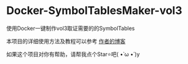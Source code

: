 # Docker-SymbolTablesMaker-vol3
使用Docker一键制作vol3取证需要的的SymbolTables

本项目的详细使用方法及教程可以参考 [作者的博客](https://goodlunatic.github.io/posts/761da51/)

如果这个项目对你有帮助，请帮我点个Star⭐吧( •̀ ω •́ )y
